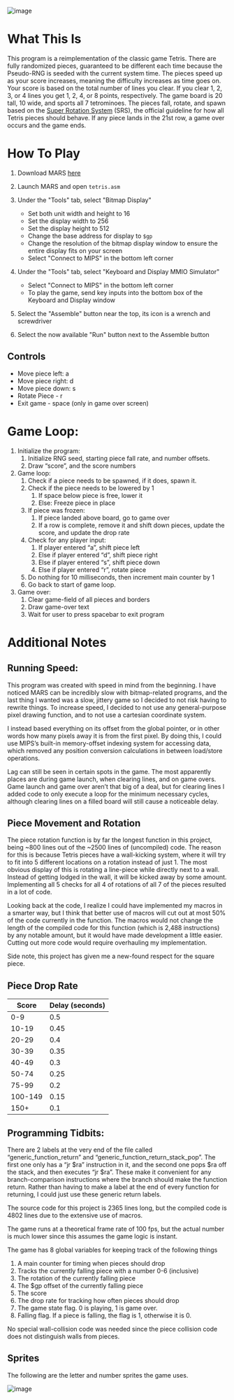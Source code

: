 ![image](https://github.com/cameronsutton/MIPS-Tetris/assets/165424172/e53e553f-2b6c-49bf-9d9b-b7fb66ed5411)

# What This Is
This program is a reimplementation of the classic game Tetris. There are fully randomized pieces, guaranteed to be different each time because the Pseudo-RNG is seeded with the current system time. The pieces speed up as your score increases, meaning the difficulty increases as time goes on. Your score is based on the total number of lines you clear. If you clear 1, 2, 3, or 4 lines you get 1, 2, 4, or 8 points, respectively. 
The game board is 20 tall, 10 wide, and sports all 7 tetrominoes. The pieces fall, rotate, and spawn based on the [Super Rotation System](https://tetris.fandom.com/wiki/SRS) (SRS), the official guideline for how all Tetris pieces should behave. If any piece lands in the 21st row, a game over occurs and the game ends. 

# How To Play
1. Download MARS [here](https://courses.missouristate.edu/KenVollmar/mars/MARS_4_5_Aug2014/Mars4_5.jar)
2. Launch MARS and open `tetris.asm`
3. Under the "Tools" tab, select "Bitmap Display"
     * Set both unit width and height to 16
     * Set the display width to 256
     * Set the display height to 512
     * Change the base address for display to `$gp`
     * Change the resolution of the bitmap display window to ensure the entire display fits on your screen
     * Select "Connect to MIPS" in the bottom left corner

4. Under the "Tools" tab, select "Keyboard and Display MMIO Simulator"
     * Select "Connect to MIPS" in the bottom left corner
     * To play the game, send key inputs into the bottom box of the Keyboard and Display window
5. Select the "Assemble" button near the top, its icon is a wrench and screwdriver
6. Select the now available "Run" button next to the Assemble button

## Controls
- Move piece left: a
- Move piece right: d
- Move piece down: s
- Rotate Piece - r
- Exit game - space (only in game over screen)

# Game Loop:
1.	Initialize the program:
    1.	Initialize RNG seed, starting piece fall rate, and number offsets.
    2.	Draw “score”, and the score numbers
2.	Game loop:
    1.	Check if a piece needs to be spawned, if it does, spawn it.
    2.	Check if the piece needs to be lowered by 1
         1.	If space below piece is free, lower it
         2.	Else: Freeze piece in place
    3.	If piece was frozen:
         1.	If piece landed above board, go to game over
         2.	If a row is complete, remove it and shift down pieces, update the score, and update the drop rate
    4.	Check for any player input:
         1.	If player entered “a”, shift piece left
         2.	Else if player entered “d”, shift piece right
         3.	Else if player entered “s”, shift piece down
         4.	Else if player entered “r”, rotate piece
    5.	Do nothing for 10 milliseconds, then increment main counter by 1
    6.	Go back to start of game loop.
3.	Game over:
    1.	Clear game-field of all pieces and borders
    2.	Draw game-over text
    3.	Wait for user to press spacebar to exit program


# Additional Notes

## Running Speed:
This program was created with speed in mind from the beginning. I have noticed MARS can be incredibly slow with bitmap-related programs, and the last thing I wanted was a slow, jittery game so I decided to not risk having to rewrite things. To increase speed, I decided to not use any general-purpose pixel drawing function, and to not use a cartesian coordinate system.

I instead based everything on its offset from the global pointer, or in other words how many pixels away it is from the first pixel. By doing this, I could use MIPS’s built-in memory-offset indexing system for accessing data, which removed any position conversion calculations in between load/store operations.

Lag can still be seen in certain spots in the game. The most apparently places are during game launch, when clearing lines, and on game overs. Game launch and game over aren’t that big of a deal, but for clearing lines I added code to only execute a loop for the minimum necessary cycles, although clearing lines on a filled board will still cause a noticeable delay.

## Piece Movement and Rotation

The piece rotation function is by far the longest function in this project, being ~800 lines out of the ~2500 lines of (uncompiled) code. The reason for this is because Tetris pieces have a wall-kicking system, where it will try to fit into 5 different locations on a rotation instead of just 1. The most obvious display of this is rotating a line-piece while directly next to a wall. Instead of getting lodged in the wall, it will be kicked away by some amount. Implementing all 5 checks for all 4 of rotations of all 7 of the pieces resulted in a lot of code.

Looking back at the code, I realize I could have implemented my macros in a smarter way, but I think that better use of macros will cut out at most 50% of the code currently in the function. The macros would not change the length of the compiled code for this function (which is 2,488 instructions) by any notable amount, but it would have made development a little easier. Cutting out more code would require overhauling my implementation.

Side note, this project has given me a new-found respect for the square piece.

## Piece Drop Rate

| Score   | Delay (seconds) |
|---------|-----------------|
| 0-9     | 0.5             |
| 10-19   | 0.45            |
| 20-29   | 0.4             |
| 30-39   | 0.35            |
| 40-49   | 0.3             |
| 50-74   | 0.25            |
| 75-99   | 0.2             |
| 100-149 | 0.15            |
| 150+    | 0.1             |

## Programming Tidbits:
There are 2 labels at the very end of the file called “generic_function_return” and “generic_function_return_stack_pop”. The first one only has a “jr $ra” instruction in it, and the second one pops $ra off the stack, and then executes “jr $ra”. These make it convenient for any branch-comparison instructions where the branch should make the function return. Rather than having to make a label at the end of every function for returning, I could just use these generic return labels.

The source code for this project is 2365 lines long, but the compiled code is 4802 lines due to the extensive use of macros.

The game runs at a theoretical frame rate of 100 fps, but the actual number is much lower since this assumes the game logic is instant.

The game has 8 global variables for keeping track of the following things
1. A main counter for timing when pieces should drop
2. Tracks the currently falling piece with a number 0-6 (inclusive)
3. The rotation of the currently falling piece
4. The $gp offset of the currently falling piece
5. The score
6. The drop rate for tracking how often pieces should drop
7. The game state flag. 0 is playing, 1 is game over.
8. Falling flag. If a piece is falling, the flag is 1, otherwise it is 0.
	
 No special wall-collision code was needed since the piece collision code does not distinguish walls from pieces.

 ## Sprites
The following are the letter and number sprites the game uses.

![image](https://github.com/cameronsutton/MIPS-Tetris/assets/165424172/7bac8b7b-183f-4290-b608-03d1aaa8742c)



